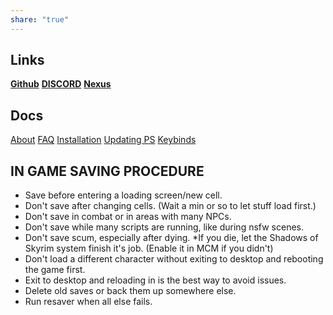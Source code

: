 ```yaml
---
share: "true"
---
```




## Links
**[Github](https://github.com/Charolas/PROJECT-SKYRIM/blob/main/README.md "https://github.com/Charolas/PROJECT-SKYRIM/blob/main/README.md")**  **[DISCORD](https://discord.gg/ynP4ECmFDv)**
**[Nexus](https://www.nexusmods.com/skyrimspecialedition/mods/76466)**

## Docs
[About](About.md)
[FAQ](FAQ.md)
[Installation](Installation.md)
[Updating PS](Updating%20PS.md)
[Keybinds](Keybinds.md)

## IN GAME SAVING PROCEDURE
- Save before entering a loading screen/new cell. 
- Don't save after changing cells. (Wait a min or so to let stuff load first.) 
- Don't save in combat or in areas with many NPCs. 
- Don't save while many scripts are running, like during nsfw scenes. 
- Don't save scum, especially after dying. *If you die, let the Shadows of Skyrim system finish it's job. (Enable it in MCM if you didn't) 
- Don't load a different character without exiting to desktop and rebooting the game first. 
- Exit to desktop and reloading in is the best way to avoid issues. 
- Delete old saves or back them up somewhere else. 
- Run resaver when all else fails.